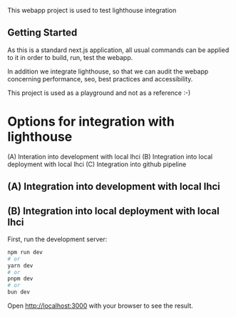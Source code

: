 This webapp project is used to test lighthouse integration

## Getting Started

As this is a standard next.js application, all usual commands can be applied to it in order to build, run, test the webapp.

In addition we integrate lighthouse, so that we can audit the webapp concerning performance, seo, best practices and accessibility.

This project is used as a playground and not as a reference :-)

# Options for integration with lighthouse

(A) Interation into development with local lhci
(B) Integration into local deployment with local lhci
(C) Integration into github pipeline

## (A) Integration into development with local lhci

## (B) Integration into local deployment with local lhci

First, run the development server:

```bash
npm run dev
# or
yarn dev
# or
pnpm dev
# or
bun dev
```

Open [http://localhost:3000](http://localhost:3000) with your browser to see the result.